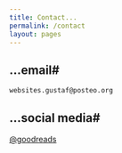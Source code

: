 ```yaml
---
title: Contact...
permalink: /contact
layout: pages
---
```


## ...email#

`websites.gustaf@posteo.org`

## ...social media#

[@goodreads](https://www.goodreads.com/user/show/50212535-gustaf)

